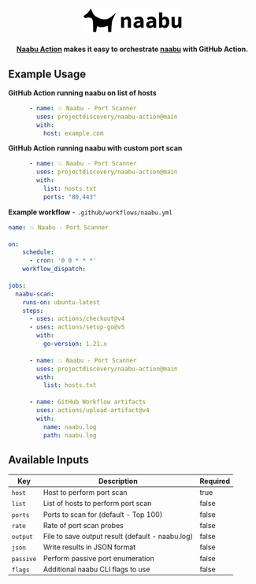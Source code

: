 <h1 align="center">
  <img src="https://github.com/projectdiscovery/naabu/blob/master/static/naabu-logo.png" alt="naabu" width="200px">
  <br>
</h1>

<h4 align="center"><a href="https://github.com/projectdiscovery/naabu-action">Naabu Action</a> makes it easy to orchestrate <a href="https://github.com/projectdiscovery/naabu">naabu</a> with GitHub Action.</h4>



Example Usage
-----

**GitHub Action running naabu on list of hosts**

```yaml
      - name: 💥 Naabu - Port Scanner
        uses: projectdiscovery/naabu-action@main
        with:
          host: example.com
```

**GitHub Action running naabu with custom port scan**

```yaml
      - name: 💥 Naabu - Port Scanner
        uses: projectdiscovery/naabu-action@main
        with:
          list: hosts.txt
          ports: "80,443"
```

**Example workflow** - `.github/workflows/naabu.yml`


```yaml
name: 💥 Naabu - Port Scanner

on:
    schedule:
      - cron: '0 0 * * *'
    workflow_dispatch:

jobs:
  naabu-scan:
    runs-on: ubuntu-latest
    steps:
      - uses: actions/checkout@v4
      - uses: actions/setup-go@v5
        with:
          go-version: 1.21.x

      - name: 💥 Naabu - Port Scanner
        uses: projectdiscovery/naabu-action@main
        with:
          list: hosts.txt

      - name: GitHub Workflow artifacts
        uses: actions/upload-artifact@v4
        with:
          name: naabu.log
          path: naabu.log
```


Available Inputs
------

| Key      | Description                                      | Required |
|----------|--------------------------------------------------|----------|
| `host`   | Host to perform port scan                        | true     |
| `list`   | List of hosts to perform port scan               | false    |
| `ports`  | Ports to scan for (default - Top 100)            | false    |
| `rate`   | Rate of port scan probes                         | false    |
| `output` | File to save output result (default - naabu.log) | false    |
| `json`   | Write results in JSON format                     | false    |
| `passive`| Perform passive port enumeration                 | false    |
| `flags`  | Additional naabu CLI flags to use                | false    |
